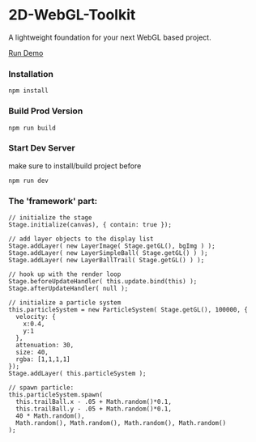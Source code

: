 # 2D-WebGL-Toolkit

A lightweight foundation for your next WebGL based project.

[Run Demo](https://mikatalk.github.io/2D-WebGL-Toolkit/)


### Installation

```
npm install
```

### Build Prod Version

```
npm run build
```

### Start Dev Server 

make sure to install/build project before
```
npm run dev
```

### The 'framework' part:

```
// initialize the stage
Stage.initialize(canvas), { contain: true });

// add layer objects to the display list
Stage.addLayer( new LayerImage( Stage.getGL(), bgImg ) );
Stage.addLayer( new LayerSimpleBall( Stage.getGL() ) );
Stage.addLayer( new LayerBallTrail( Stage.getGL() ) );

// hook up with the render loop
Stage.beforeUpdateHandler( this.update.bind(this) );
Stage.afterUpdateHandler( null );

// initialize a particle system
this.particleSystem = new ParticleSystem( Stage.getGL(), 100000, { 
  velocity: { 
    x:0.4, 
    y:1
  }, 
  attenuation: 30,
  size: 40,
  rgba: [1,1,1,1]
});
Stage.addLayer( this.particleSystem );

// spawn particle:
this.particleSystem.spawn( 
  this.trailBall.x - .05 + Math.random()*0.1,
  this.trailBall.y - .05 + Math.random()*0.1,
  40 * Math.random(),
  Math.random(), Math.random(), Math.random(), Math.random()
);
```
